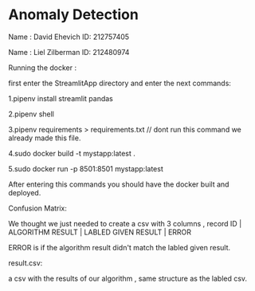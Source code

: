 # Anomaly Detection
Name : David Ehevich ID: 212757405

Name : Liel Zilberman ID: 212480974

Running the docker :

first enter the StreamlitApp directory and enter the next commands:

1.pipenv install streamlit pandas

2.pipenv shell

3.pipenv requirements > requirements.txt // dont run this command we already made this file.

4.sudo docker build -t mystapp:latest .

5.sudo docker run -p 8501:8501 mystapp:latest 

After entering this commands you should have the docker built and deployed.

Confusion Matrix:

We thought we just needed to create a csv with 3 columns , record ID | ALGORITHM RESULT | LABLED GIVEN RESULT | ERROR

ERROR is if the algorithm result didn't match the labled given result.

result.csv:

a csv with the results of our algorithm , same structure as the labled csv.



